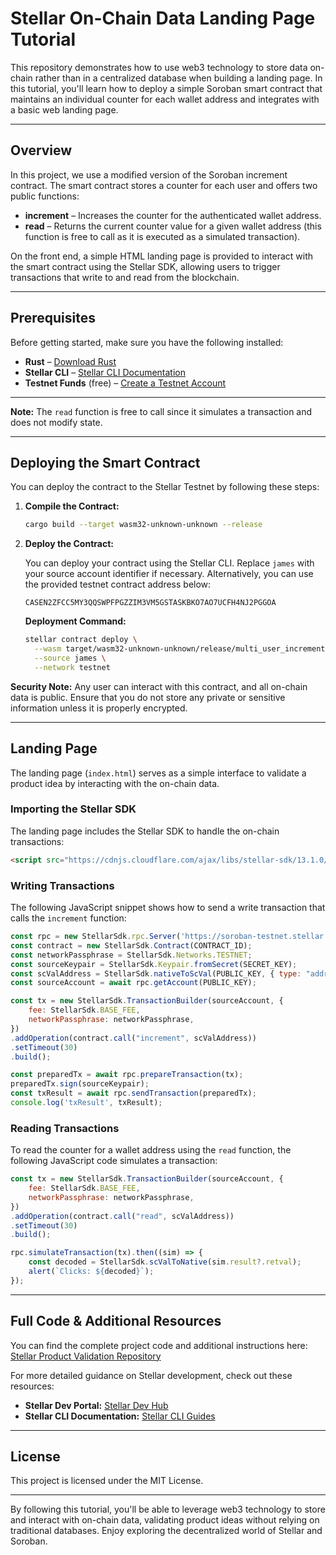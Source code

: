 # Stellar On-Chain Data Landing Page Tutorial

This repository demonstrates how to use web3 technology to store data on-chain rather than in a centralized database when building a landing page. In this tutorial, you'll learn how to deploy a simple Soroban smart contract that maintains an individual counter for each wallet address and integrates with a basic web landing page.

---

## Overview

In this project, we use a modified version of the Soroban increment contract. The smart contract stores a counter for each user and offers two public functions:

- **increment** – Increases the counter for the authenticated wallet address.
- **read** – Returns the current counter value for a given wallet address (this function is free to call as it is executed as a simulated transaction).

On the front end, a simple HTML landing page is provided to interact with the smart contract using the Stellar SDK, allowing users to trigger transactions that write to and read from the blockchain.

---

## Prerequisites

Before getting started, make sure you have the following installed:

- **Rust** – [Download Rust](https://www.rust-lang.org/)
- **Stellar CLI** – [Stellar CLI Documentation](https://developers.stellar.org/docs/build/guides/cli)
- **Testnet Funds** (free) – [Create a Testnet Account](https://lab.stellar.org/account/create)

---

**Note:** The `read` function is free to call since it simulates a transaction and does not modify state.

---

## Deploying the Smart Contract

You can deploy the contract to the Stellar Testnet by following these steps:

1. **Compile the Contract:**

   ```bash
   cargo build --target wasm32-unknown-unknown --release
   ```

2. **Deploy the Contract:**

   You can deploy your contract using the Stellar CLI. Replace `james` with your source account identifier if necessary. Alternatively, you can use the provided testnet contract address below:

   ```
   CASEN2ZFCC5MY3QQSWPFPGZZIM3VM5GSTASKBKO7AO7UCFH4NJ2PGGOA
   ```

   **Deployment Command:**

   ```bash
   stellar contract deploy \
     --wasm target/wasm32-unknown-unknown/release/multi_user_increment.wasm \
     --source james \
     --network testnet
   ```

**Security Note:** Any user can interact with this contract, and all on-chain data is public. Ensure that you do not store any private or sensitive information unless it is properly encrypted.

---

## Landing Page

The landing page (`index.html`) serves as a simple interface to validate a product idea by interacting with the on-chain data.

### Importing the Stellar SDK

The landing page includes the Stellar SDK to handle the on-chain transactions:

```html
<script src="https://cdnjs.cloudflare.com/ajax/libs/stellar-sdk/13.1.0/stellar-sdk.js"></script>
```

### Writing Transactions

The following JavaScript snippet shows how to send a write transaction that calls the `increment` function:

```javascript
const rpc = new StellarSdk.rpc.Server('https://soroban-testnet.stellar.org');
const contract = new StellarSdk.Contract(CONTRACT_ID);
const networkPassphrase = StellarSdk.Networks.TESTNET;
const sourceKeypair = StellarSdk.Keypair.fromSecret(SECRET_KEY);
const scValAddress = StellarSdk.nativeToScVal(PUBLIC_KEY, { type: "address" });
const sourceAccount = await rpc.getAccount(PUBLIC_KEY);

const tx = new StellarSdk.TransactionBuilder(sourceAccount, {
    fee: StellarSdk.BASE_FEE,
    networkPassphrase: networkPassphrase,
})
.addOperation(contract.call("increment", scValAddress))
.setTimeout(30)
.build();

const preparedTx = await rpc.prepareTransaction(tx);
preparedTx.sign(sourceKeypair);
const txResult = await rpc.sendTransaction(preparedTx);
console.log('txResult', txResult);
```

### Reading Transactions

To read the counter for a wallet address using the `read` function, the following JavaScript code simulates a transaction:

```javascript
const tx = new StellarSdk.TransactionBuilder(sourceAccount, {
    fee: StellarSdk.BASE_FEE,
    networkPassphrase: networkPassphrase,
})
.addOperation(contract.call("read", scValAddress))
.setTimeout(30)
.build();

rpc.simulateTransaction(tx).then((sim) => {
    const decoded = StellarSdk.scValToNative(sim.result?.retval);
    alert(`Clicks: ${decoded}`);
});
```

---

## Full Code & Additional Resources

You can find the complete project code and additional instructions here:  
[Stellar Product Validation Repository](https://github.com/jamesbachini/Stellar-Product-Validation)

For more detailed guidance on Stellar development, check out these resources:

- **Stellar Dev Portal:** [Stellar Dev Hub](https://developers.stellar.org/)
- **Stellar CLI Documentation:** [Stellar CLI Guides](https://developers.stellar.org/docs/build/guides/cli)

---

## License

This project is licensed under the MIT License.

---

By following this tutorial, you'll be able to leverage web3 technology to store and interact with on-chain data, validating product ideas without relying on traditional databases. Enjoy exploring the decentralized world of Stellar and Soroban.